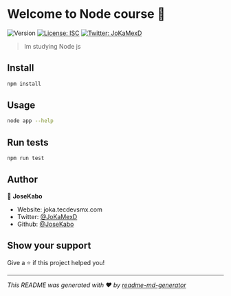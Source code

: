 # Welcome to Node course 👋
![Version](https://img.shields.io/badge/version-1.0.0-blue.svg?cacheSeconds=2592000)
[![License: ISC](https://img.shields.io/badge/License-ISC-yellow.svg)](#)
[![Twitter: JoKaMexD](https://img.shields.io/twitter/follow/JoKaMexD.svg?style=social)](https://twitter.com/JoKaMexD)

> Im studying Node js

## Install

```sh
npm install
```

## Usage

```sh
node app --help
```

## Run tests

```sh
npm run test
```

## Author

👤 **JoseKabo**

* Website: joka.tecdevsmx.com
* Twitter: [@JoKaMexD](https://twitter.com/JoKaMexD)
* Github: [@JoseKabo](https://github.com/JoseKabo)

## Show your support

Give a ⭐️ if this project helped you!


***
_This README was generated with ❤️ by [readme-md-generator](https://github.com/kefranabg/readme-md-generator)_